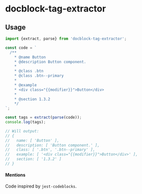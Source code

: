 # docblock-tag-extractor

## Usage

```javascript
import {extract, parse} from 'docblock-tag-extractor';

const code = `
  /**
    * @name Button
    * @description Button component.
    *
    * @class .btn
    * @class .btn--primary
    *
    * @example
    * <div class="{{modifier}}">Button</div>
    *
    * @section 1.3.2
    */
`;

const tags = extract(parse(code));
console.log(tags);

// Will output:
// {
//   name: [ 'Button' ],
//   description: [ 'Button component.' ],
//   class: [ '.btn', '.btn--primary' ],
//   example: [ '<div class="{{modifier}}">Button</div>' ],
//   section: [ '1.3.2' ]
// }
```

#### Mentions
Code inspired by `jest-codeblocks`.
